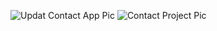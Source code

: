 ![Updat Contact App Pic](https://github.com/josephgithub23/Customer-ContactApp/assets/125037114/3d9ce4f4-f871-424f-9bbc-e63d807f28ec)
![Contact Project Pic](https://github.com/josephgithub23/Customer-ContactApp/assets/125037114/04bc4db7-18da-42bb-9b28-dfb3e13d0a49)
